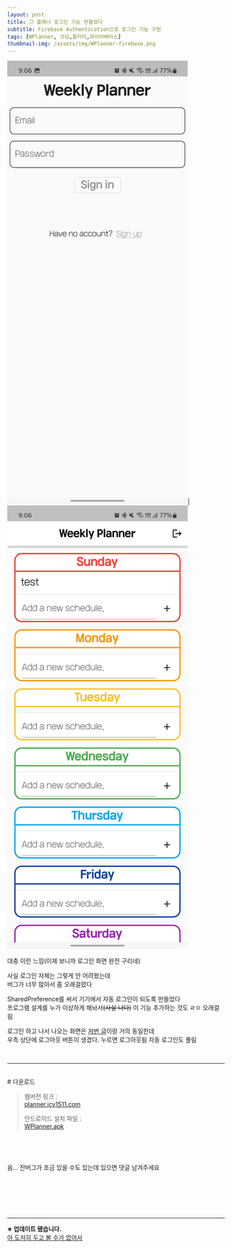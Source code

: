 ```yaml
---
layout: post
title: 그 플래너 로그인 기능 만들었다
subtitle: Firebase Authentication으로 로그인 기능 구현
tags: [WPlanner, 코딩,플러터,파이어베이스]
thumbnail-img: /assets/img/WPlanner-firebase.png
---
```

 
![image.jpg1](/assets/img/Screenshot_20220224-210656.jpg)|![image.jpg2](/assets/img/Screenshot_20220224-210649.jpg)

대충 이런 느낌(이제 보니까 로그인 화면 완전 구리네)  

사실 로그인 자체는 그렇게 안 어려웠는데  
버그가 너무 많아서 좀 오래걸렸다  


SharedPreference를 써서 기기에서 자동 로그인이 되도록 만들었다  
프로그램 설계를 누가 이상하게 해놔서~~(사실 나다)~~ 이 기능 추가하는 것도 ㄹㅇ 오래걸림  


로그인 하고 나서 나오는 화면은 [저번 글](/_posts/2022-02-23-WPlanner-1.md)이랑 거의 동일한데  
우측 상단에 로그아웃 버튼이 생겼다. 누르면 로그아웃됨 자동 로그인도 풀림  

​
​
* * *
<br/>
# 다운로드  

> 웹버전 링크 :  
> [planner.jcy1511.com](https://planner.jcy1511.com)
>
> 안드로이드 설치 파일 :  
> [WPlanner.apk](https://drive.google.com/file/d/1NUYf-78-nna7pP4Wff-fksBsiK4p2Rtr/view?usp=sharing)  
<br/>

​

음... 잔버그가 조금 있을 수도 있는데 있으면 댓글 남겨주세요  

​

​

​
- - -
**※ 업데이트 됐습니다.**   
[아 도저히 두고 볼 수가 없어서](/_posts/2022-02-25-WPlanner-3.md)
